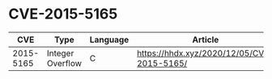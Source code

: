 # CVE-2015-5165

| CVE       | Type             | Language | Article                                    |
| --------- | ---------------- | -------- | ------------------------------------------ |
| 2015-5165 | Integer Overflow | C        | https://hhdx.xyz/2020/12/05/CVE-2015-5165/ |

